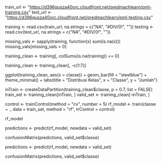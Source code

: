 train_url <- "https://d396qusza40orc.cloudfront.net/predmachlearn/pml-training.csv"
test_url <- "https://d396qusza40orc.cloudfront.net/predmachlearn/pml-testing.csv"

training <- read.csv(train_url, na.strings = c("NA", "#DIV/0!", ""))
testing <- read.csv(test_url, na.strings = c("NA", "#DIV/0!", ""))

missing_vals <- sapply(training, function(x) sum(is.na(x)))
missing_vals[missing_vals > 0]

training_clean <- training[, colSums(is.na(training)) == 0]

training_clean <- training_clean[, -c(1:7)]

ggplot(training_clean, aes(x = classe)) +
  geom_bar(fill = "steelblue") +
  theme_minimal() +
  labs(title = "Distribusi Kelas", x = "Classe", y = "Jumlah")
  
inTrain <- createDataPartition(training_clean$classe, p = 0.7, list = FALSE)
train_set <- training_clean[inTrain, ]
valid_set <- training_clean[-inTrain, ]

control <- trainControl(method = "cv", number = 5)
rf_model <- train(classe ~ ., data = train_set, method = "rf", trControl = control)

rf_model

predictions <- predict(rf_model, newdata = valid_set)

confusionMatrix(predictions, valid_set$classe)

predictions <- predict(rf_model, newdata = valid_set)

confusionMatrix(predictions, valid_set$classe)

